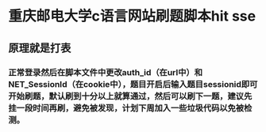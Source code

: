 # 重庆邮电大学c语言网站刷题脚本hit sse
## 原理就是打表
### 正常登录然后在脚本文件中更改auth_id（在url中）和NET_SessionId（在cookie中），题目开启后输入题目sessionid即可开始刷题，默认刷到十分以上就算通过，然后可以刷下一题，建议先挂一段时间再刷，避免被发现，计划下周加入一些垃圾代码以免被检测。

